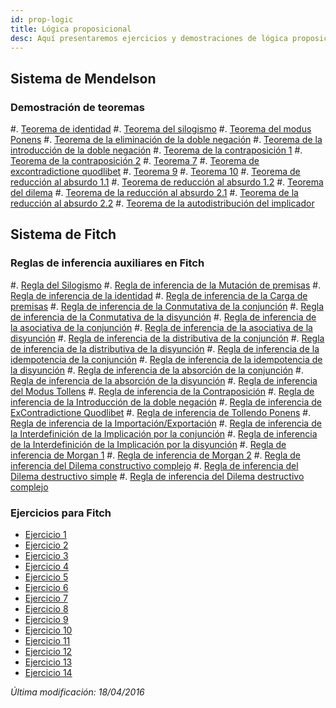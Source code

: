 ```yaml
---
id: prop-logic
title: Lógica proposicional
desc: Aquí presentaremos ejercicios y demostraciones de lógica proposicional
---
```


## Sistema de Mendelson

### Demostración de teoremas

 #. [Teorema de identidad](exercises/4.1.teorema.html)
 #. [Teorema del silogismo](exercises/4.1.teorema.html)
 #. [Teorema del modus Ponens](exercises/4.2.teorema.html)
 #. [Teorema de la eliminación de la doble negación](exercises/4.3.teorema.html)
 #. [Teorema de la introducción de la doble negación](exercises/4.4.teorema.html)
 #. [Teorema de la contraposición 1](exercises/4.5.teorema.html)
 #. [Teorema de la contraposición 2](exercises/4.6.teorema.html)
 #. [Teorema 7](exercises/4.7.teorema.html)
 #. [Teorema de excontradictione quodlibet](exercises/4.8.teorema.html)
 #. [Teorema 9](exercises/4.9.teorema.html)
 #. [Teorema 10](exercises/4.10.teorema.html)
 #. [Teorema de reducción al absurdo 1.1](exercises/4.11.teorema.html)
 #. [Teorema de reducción al absurdo 1.2](exercises/4.12.teorema.html)
 #. [Teorema del dilema](exercises/4.14.teorema.html)
 #. [Teorema de la reducción al absurdo 2.1](exercises/4.15.teorema.html)
 #. [Teorema de la reducción al absurdo 2.2](exercises/4.16.teorema.html)
 #. [Teorema de la autodistribución del implicador](exercises/4.17.teorema.html)


## Sistema de Fitch

### Reglas de inferencia auxiliares en Fitch

 #. [Regla del Silogismo](exercises/6.teorema_silogismo.html)
 #. [Regla de inferencia de la Mutación de premisas](exercises/6.teorema_mutacion_premisas.html)
 #. [Regla de inferencia de la identidad](exercises/6.teorema_identidad.html)
 #. [Regla de inferencia de la Carga de premisas](exercises/6.teorema_carga_premisas.html)
 #. [Regla de inferencia de la Conmutativa de la conjunción](exercises/6.teorema_conmutativa_conj.html)
 #. [Regla de inferencia de la Conmutativa de la disyunción](exercises/6.teorema_conmutativa_disy.html)
 #. [Regla de inferencia de la asociativa de la conjunción](exercises/6.teorema_asoc_conj.html)
 #. [Regla de inferencia de la asociativa de la disyunción](exercises/6.teorema_asoc_disy.html)
 #. [Regla de inferencia de la distributiva de la conjunción](exercises/6.teorema_distrib_conj.html)
 #. [Regla de inferencia de la distributiva de la disyunción](exercises/6.teorema_distrib_disy.html)
 #. [Regla de inferencia de la idempotencia de la conjunción](exercises/6.teorema_idempotencia_conj.html)
 #. [Regla de inferencia de la idempotencia de la disyunción](exercises/6.teorema_idempotencia_disy.html)
 #. [Regla de inferencia de la absorción de la conjunción](exercises/6.teorema_absorcion_conj.html)
 #. [Regla de inferencia de la absorción de la disyunción](exercises/6.teorema_absorcion_disy.html)
 #. [Regla de inferencia del Modus Tollens](exercises/6.teorema_mt.html)
 #. [Regla de inferencia de la Contraposición](exercises/6.teorema_contraposicion.html)
 #. [Regla de inferencia de la Introducción de la doble negación](exercises/6.teorema_intro_doble_neg.html)
 #. [Regla de inferencia de ExContradictione Quodlibet](exercises/6.teorema_ExContradictioneQuodlibet.html)
 #. [Regla de inferencia de Tollendo Ponens](exercises/6.teorema_Tollendo_Ponens.html)
 #. [Regla de inferencia de la Importación/Exportación](exercises/6.teorema_import_export.html)
 #. [Regla de inferencia de la Interdefinición de la Implicación por la conjunción](exercises/6.teorema_interdef_impl_conj.html)
 #. [Regla de inferencia de la Interdefinición de la Implicación por la disyunción](exercises/6.teorema_interdef_impl_disy.html)
 #. [Regla de inferencia de Morgan 1](exercises/6.teorema_morgan1.html)
 #. [Regla de inferencia de Morgan 2](exercises/6.teorema_morgan2.html)
 #. [Regla de inferencia del Dilema constructivo complejo](exercises/6.teorema_dilema_cons_complejo.html)
 #. [Regla de inferencia del Dilema destructivo simple](exercises/6.teorema_dilema_destr_simple.html)
 #. [Regla de inferencia del Dilema destructivo complejo](exercises/6.teorema_dilema_destr_complejo.html)
        
### Ejercicios para Fitch

 * [Ejercicio 1](exercises/6.1.exercise.html)
 * [Ejercicio 2](exercises/6.2.exercise.html)
 * [Ejercicio 3](exercises/6.3.exercise.html)
 * [Ejercicio 4](exercises/6.4.exercise.html)
 * [Ejercicio 5](exercises/6.5.exercise.html)
 * [Ejercicio 6](exercises/6.6.exercise.html)
 * [Ejercicio 7](exercises/6.7.exercise.html)
 * [Ejercicio 8](exercises/6.8.exercise.html)
 * [Ejercicio 9](exercises/6.9.exercise.html)
 * [Ejercicio 10](exercises/6.10.exercise.html)
 * [Ejercicio 11](exercises/6.11.exercise.html)
 * [Ejercicio 12](exercises/6.12.exercise.html)
 * [Ejercicio 13](exercises/6.13.exercise.html)
 * [Ejercicio 14](exercises/6.14.exercise.html)
 
 
*Última modificación: 18/04/2016*
 